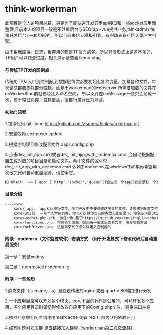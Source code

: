 # think-workerman

此项目是个人的项目总结，只是为了能快速开发异步api接口和一些socket应用而整理,目前本人的项目一般是不注重后台与SEO(api+vue提供业务,thinkadmin 快速开发后台) 一套的形式，所以目前未接入模板引擎，有兴趣者自行接入第三方引擎。

由于数据库层，日志，缓存用的都是TP官方的包，所以开发形式上是差不多的，TP用户可以快速过度，相关演示请查看Demo.php。

#### 与传统TP开发的区别点
 
传统的TP从入口到控制器,到数据层每次都要初始化各种变量，加载各种文件，每次请求都要损耗部分性能，而基于workerman的webserver 所需要加载的文件在onWorkerStart前就已经注入命名空间， 所以文件在onMessage一般只会加载一次，属于常驻内存，性能更高，请自行进行压力测试。

#### 初始化流程



1.拉取代码
git clone https://github.com/Zsoner/think-workerman.git

2.安装依赖
composer update

3.根据你的项目修改配置文件 apps.config.php


4.点击dev_init_app.cmd或者dev_init_app_with_nodemon.cmd ,会自动根据配置生成对应的项目目录和启动文件，两个文件的区别时 dev_init_app_with_nodemon.cmd 依赖于nodemon,在windows下如果你希望每次改完代码自动重启服务，请使用它。 

```html
如'UhaoA'  => ['app',['http','socket','queue']]会生成一个app开发目录和一个start_windows_UhaoA.cmd启动文件，点击start_windows_UhaoA.cmd即可启动进行运行演示
```

#### 目录介绍
```html
----core
    core/_app_  app默认模板文件，项目开发中不要修改这里面的文件，请修根据配置文件生成的目录中的文件
    core/utils  一些个人常用的类，你也可以将你自己的类放入此目录下，命名空间是utils
    core/wechat-php-sdk  微信sdk,基于https://github.com/zoujingli/wechat-php-sdk有修改做兼容处理 
    core/functions.php  常用助手函数，强烈看一眼这里面的文件，看有哪些方法
    core/WebServer.php  这里面交代了怎么样走入控制器的  
```
    
#### 附录：nodemon（文件监控软件）安装方式 （用于开发模式下修改代码后自动重启服务）
第一步：安装nodejs

第二步：npm install nodemon -g 
#### 附录：一些说明  
1.静态文件（js,image,css）建议走传统的nginx 或者apache 80端口进行分发

2.一个应用目录可以开发多个模块，core下面的代码是公用的，可以开发多个应用，多个应用目录时请记得修改各自应用下的Config.php文件，避免端口冲突

3.强烈介意缓存配置请使用memcache 或者 redis ,因为队列依赖它们

4.如有问题可以加群 [点击链接加入群聊【workerman第三方交流群】](https://jq.qq.com/?_wv=1027&k=5r3f8q0)